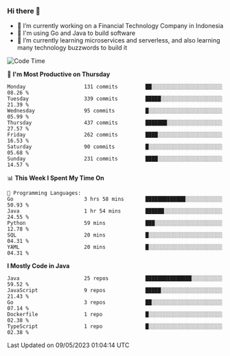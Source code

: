 ### Hi there 👋

<!--
**mazzama/mazzama** is a ✨ _special_ ✨ repository because its `README.md` (this file) appears on your GitHub profile.

Here are some ideas to get you started:

- 🔭 I’m currently working on ...
- 🌱 I’m currently learning ...
- 👯 I’m looking to collaborate on ...
- 🤔 I’m looking for help with ...
- 💬 Ask me about ...
- 📫 How to reach me: ...
- 😄 Pronouns: ...
- ⚡ Fun fact: ...
-->

- 🔭 I’m currently working on a Financial Technology Company in Indonesia
- :gun: I'm using Go and Java to build software
- 🌱 I’m currently learning microservices and serverless, and also learning many technology buzzwords to build it

<!--START_SECTION:waka-->
![Code Time](http://img.shields.io/badge/Code%20Time-2%2C671%20hrs%2023%20mins-blue)

📅 **I'm Most Productive on Thursday** 

```text
Monday                   131 commits         ██░░░░░░░░░░░░░░░░░░░░░░░   08.26 % 
Tuesday                  339 commits         █████░░░░░░░░░░░░░░░░░░░░   21.39 % 
Wednesday                95 commits          █░░░░░░░░░░░░░░░░░░░░░░░░   05.99 % 
Thursday                 437 commits         ███████░░░░░░░░░░░░░░░░░░   27.57 % 
Friday                   262 commits         ████░░░░░░░░░░░░░░░░░░░░░   16.53 % 
Saturday                 90 commits          █░░░░░░░░░░░░░░░░░░░░░░░░   05.68 % 
Sunday                   231 commits         ████░░░░░░░░░░░░░░░░░░░░░   14.57 % 
```


📊 **This Week I Spent My Time On** 

```text
💬 Programming Languages: 
Go                       3 hrs 58 mins       █████████████░░░░░░░░░░░░   50.93 % 
Java                     1 hr 54 mins        ██████░░░░░░░░░░░░░░░░░░░   24.55 % 
Python                   59 mins             ███░░░░░░░░░░░░░░░░░░░░░░   12.78 % 
SQL                      20 mins             █░░░░░░░░░░░░░░░░░░░░░░░░   04.31 % 
YAML                     20 mins             █░░░░░░░░░░░░░░░░░░░░░░░░   04.31 % 
```

**I Mostly Code in Java** 

```text
Java                     25 repos            ███████████████░░░░░░░░░░   59.52 % 
JavaScript               9 repos             █████░░░░░░░░░░░░░░░░░░░░   21.43 % 
Go                       3 repos             ██░░░░░░░░░░░░░░░░░░░░░░░   07.14 % 
Dockerfile               1 repo              █░░░░░░░░░░░░░░░░░░░░░░░░   02.38 % 
TypeScript               1 repo              █░░░░░░░░░░░░░░░░░░░░░░░░   02.38 % 
```




 Last Updated on 09/05/2023 01:04:14 UTC
<!--END_SECTION:waka-->
